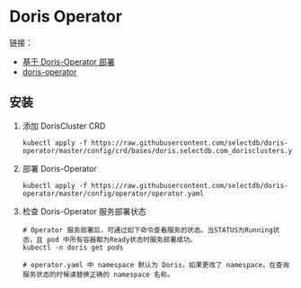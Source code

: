 # Doris Operator

链接：

* [基于 Doris-Operator 部署](https://doris.apache.org/zh-CN/docs/install/k8s-deploy)
* [doris-operator](https://github.com/selectdb/doris-operator)

## 安装

1. 添加 DorisCluster CRD

   ```
   kubectl apply -f https://raw.githubusercontent.com/selectdb/doris-operator/master/config/crd/bases/doris.selectdb.com_dorisclusters.yaml   
   ```

2. 部署 Doris-Operator

   ```shell
   kubectl apply -f https://raw.githubusercontent.com/selectdb/doris-operator/master/config/operator/operator.yaml
   ```

3. 检查 Doris-Operator 服务部署状态

   ```shell
   # Operator 服务部署后，可通过如下命令查看服务的状态。当STATUS为Running状态，且 pod 中所有容器都为Ready状态时服务部署成功。
   kubectl -n doris get pods
   
   # operator.yaml 中 namespace 默认为 Doris，如果更改了 namespace，在查询服务状态的时候请替换正确的 namespace 名称。
   ```

